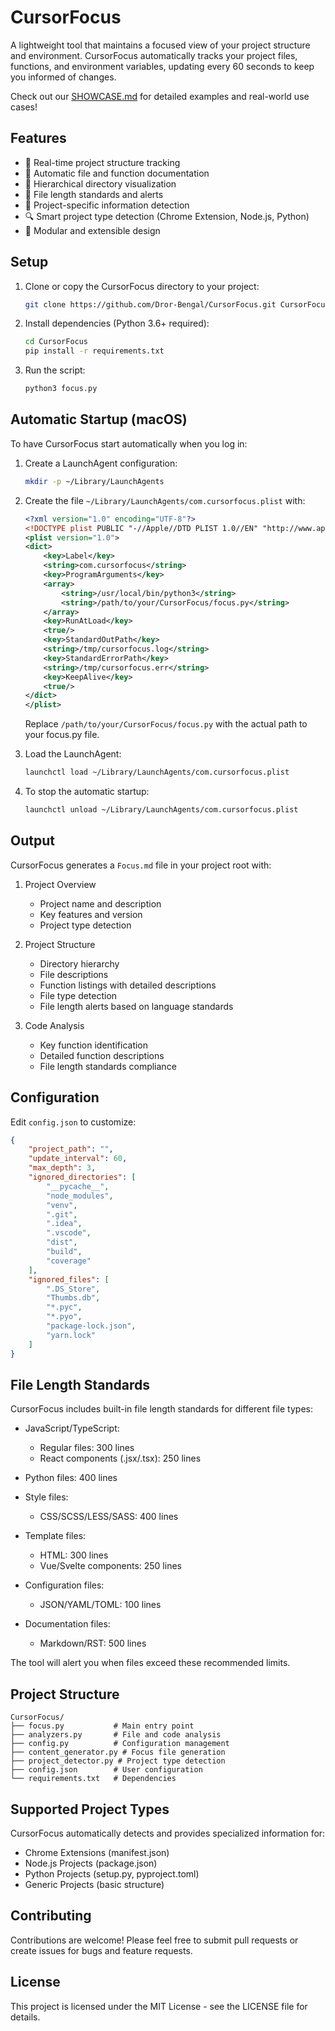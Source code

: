 # CursorFocus

A lightweight tool that maintains a focused view of your project structure and environment. CursorFocus automatically tracks your project files, functions, and environment variables, updating every 60 seconds to keep you informed of changes.

Check out our [SHOWCASE.md](SHOWCASE.md) for detailed examples and real-world use cases!

## Features

- 🔄 Real-time project structure tracking
- 📝 Automatic file and function documentation
- 🌳 Hierarchical directory visualization
- 📏 File length standards and alerts
- 🎯 Project-specific information detection
- 🔍 Smart project type detection (Chrome Extension, Node.js, Python)
- 🧩 Modular and extensible design

## Setup

1. Clone or copy the CursorFocus directory to your project:
   ```bash
   git clone https://github.com/Dror-Bengal/CursorFocus.git CursorFocus
   ```

2. Install dependencies (Python 3.6+ required):
   ```bash
   cd CursorFocus
   pip install -r requirements.txt
   ```

3. Run the script:
   ```bash
   python3 focus.py
   ```

## Automatic Startup (macOS)

To have CursorFocus start automatically when you log in:

1. Create a LaunchAgent configuration:
   ```bash
   mkdir -p ~/Library/LaunchAgents
   ```

2. Create the file `~/Library/LaunchAgents/com.cursorfocus.plist` with:
   ```xml
   <?xml version="1.0" encoding="UTF-8"?>
   <!DOCTYPE plist PUBLIC "-//Apple//DTD PLIST 1.0//EN" "http://www.apple.com/DTDs/PropertyList-1.0.dtd">
   <plist version="1.0">
   <dict>
       <key>Label</key>
       <string>com.cursorfocus</string>
       <key>ProgramArguments</key>
       <array>
           <string>/usr/local/bin/python3</string>
           <string>/path/to/your/CursorFocus/focus.py</string>
       </array>
       <key>RunAtLoad</key>
       <true/>
       <key>StandardOutPath</key>
       <string>/tmp/cursorfocus.log</string>
       <key>StandardErrorPath</key>
       <string>/tmp/cursorfocus.err</string>
       <key>KeepAlive</key>
       <true/>
   </dict>
   </plist>
   ```
   
   Replace `/path/to/your/CursorFocus/focus.py` with the actual path to your focus.py file.

3. Load the LaunchAgent:
   ```bash
   launchctl load ~/Library/LaunchAgents/com.cursorfocus.plist
   ```

4. To stop the automatic startup:
   ```bash
   launchctl unload ~/Library/LaunchAgents/com.cursorfocus.plist
   ```

## Output

CursorFocus generates a `Focus.md` file in your project root with:

1. Project Overview
   - Project name and description
   - Key features and version
   - Project type detection

2. Project Structure
   - Directory hierarchy
   - File descriptions
   - Function listings with detailed descriptions
   - File type detection
   - File length alerts based on language standards

3. Code Analysis
   - Key function identification
   - Detailed function descriptions
   - File length standards compliance

## Configuration

Edit `config.json` to customize:

```json
{
    "project_path": "",
    "update_interval": 60,
    "max_depth": 3,
    "ignored_directories": [
        "__pycache__",
        "node_modules",
        "venv",
        ".git",
        ".idea",
        ".vscode",
        "dist",
        "build",
        "coverage"
    ],
    "ignored_files": [
        ".DS_Store",
        "Thumbs.db",
        "*.pyc",
        "*.pyo",
        "package-lock.json",
        "yarn.lock"
    ]
}
```

## File Length Standards

CursorFocus includes built-in file length standards for different file types:

- JavaScript/TypeScript:
  - Regular files: 300 lines
  - React components (.jsx/.tsx): 250 lines

- Python files: 400 lines

- Style files:
  - CSS/SCSS/LESS/SASS: 400 lines

- Template files:
  - HTML: 300 lines
  - Vue/Svelte components: 250 lines

- Configuration files:
  - JSON/YAML/TOML: 100 lines

- Documentation files:
  - Markdown/RST: 500 lines

The tool will alert you when files exceed these recommended limits.

## Project Structure

```
CursorFocus/
├── focus.py           # Main entry point
├── analyzers.py       # File and code analysis
├── config.py          # Configuration management
├── content_generator.py # Focus file generation
├── project_detector.py # Project type detection
├── config.json        # User configuration
└── requirements.txt   # Dependencies
```

## Supported Project Types

CursorFocus automatically detects and provides specialized information for:

- Chrome Extensions (manifest.json)
- Node.js Projects (package.json)
- Python Projects (setup.py, pyproject.toml)
- Generic Projects (basic structure)

## Contributing

Contributions are welcome! Please feel free to submit pull requests or create issues for bugs and feature requests.

## License

This project is licensed under the MIT License - see the LICENSE file for details. 